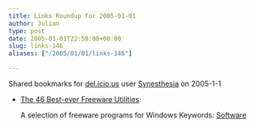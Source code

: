 ```yaml
---
title: Links Roundup for 2005-01-01
author: Julian
type: post
date: 2005-01-01T22:59:00+00:00
slug: links-146 
aliases: ["/2005/01/01/links-146"]

---
```

Shared bookmarks for [del.icio.us][1] user  [Synesthesia][2] on 2005-1-1

  * [The 46 Best-ever Freeware Utilities][3]:
  
    A selection of freeware programs for Windows Keywords: [Software][4]

 [1]: https://del.icio.us/
 [2]: https://del.icio.us/synesthesia
 [3]: https://www.techsupportalert.com/best_46_free_utilities.htm "https://www.techsupportalert.com/best_46_free_utilities.htm"
 [4]: https://del.icio.us/synesthesia/Software